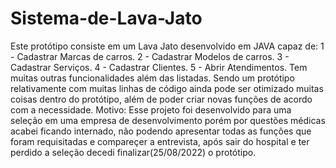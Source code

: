 # Sistema-de-Lava-Jato
Este protótipo consiste em um Lava Jato desenvolvido em JAVA capaz de:
1 - Cadastrar Marcas de carros.
2 - Cadastrar Modelos de carros.
3 - Cadastrar Serviços.
4 - Cadastrar Clientes.
5 - Abrir Atendimentos.
Tem muitas outras funcionalidades além das listadas.
Sendo um protótipo relativamente com muitas linhas de código ainda pode ser otimizado muitas coisas dentro do protótipo, além de poder criar novas funções de acordo com a necessidade.
Motivo: Esse projeto foi desenvolvido para uma seleção em uma empresa de desenvolvimento porém por questões médicas acabei ficando internado, não podendo apresentar
todas as funções que foram requisitadas e compareçer a entrevista, após sair do hospital e ter perdido a seleção decedi finalizar(25/08/2022) o protótipo.
